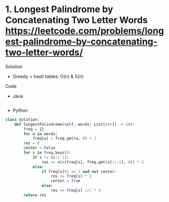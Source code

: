 # 1. Longest Palindrome by Concatenating Two Letter Words https://leetcode.com/problems/longest-palindrome-by-concatenating-two-letter-words/

Solution

- Greedy + hash tables: O(n) & S(n)

Code

- Java

```java

```

- Python

```python
class Solution:
    def longestPalindrome(self, words: List[str]) -> int:
        freq = {}
        for w in words:
            freq[w] = freq.get(w, 0) + 1
        res = 0
        center = False
        for s in freq.keys():
            if s != s[::-1]:
                res += min(freq[s], freq.get(s[::-1], 0)) * 2
            else:
                if freq[s]%2 == 1 and not center:
                    res += freq[s] * 2
                    center = True
                else:
                    res += freq[s] //2 * 4
        return res
```